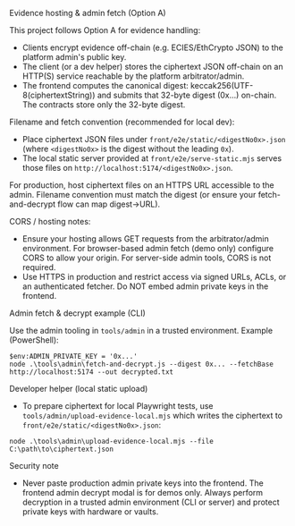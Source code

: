 Evidence hosting & admin fetch (Option A)

This project follows Option A for evidence handling:

- Clients encrypt evidence off-chain (e.g. ECIES/EthCrypto JSON) to the platform admin's public key.
- The client (or a dev helper) stores the ciphertext JSON off-chain on an HTTP(S) service reachable by the platform arbitrator/admin.
- The frontend computes the canonical digest: keccak256(UTF-8(ciphertextString)) and submits that 32-byte digest (0x...) on-chain. The contracts store only the 32-byte digest.

Filename and fetch convention (recommended for local dev):

- Place ciphertext JSON files under `front/e2e/static/<digestNo0x>.json` (where `<digestNo0x>` is the digest without the leading `0x`).
- The local static server provided at `front/e2e/serve-static.mjs` serves those files on `http://localhost:5174/<digestNo0x>.json`.

For production, host ciphertext files on an HTTPS URL accessible to the admin. Filename convention must match the digest (or ensure your fetch-and-decrypt flow can map digest->URL).

CORS / hosting notes:

- Ensure your hosting allows GET requests from the arbitrator/admin environment. For browser-based admin fetch (demo only) configure CORS to allow your origin. For server-side admin tools, CORS is not required.
- Use HTTPS in production and restrict access via signed URLs, ACLs, or an authenticated fetcher. Do NOT embed admin private keys in the frontend.

Admin fetch & decrypt example (CLI)

Use the admin tooling in `tools/admin` in a trusted environment. Example (PowerShell):

```
$env:ADMIN_PRIVATE_KEY = '0x...'
node .\tools\admin\fetch-and-decrypt.js --digest 0x... --fetchBase http://localhost:5174 --out decrypted.txt
```

Developer helper (local static upload)

- To prepare ciphertext for local Playwright tests, use `tools/admin/upload-evidence-local.mjs` which writes the ciphertext to `front/e2e/static/<digestNo0x>.json`:

```
node .\tools\admin\upload-evidence-local.mjs --file C:\path\to\ciphertext.json
```

Security note

- Never paste production admin private keys into the frontend. The frontend admin decrypt modal is for demos only. Always perform decryption in a trusted admin environment (CLI or server) and protect private keys with hardware or vaults.
